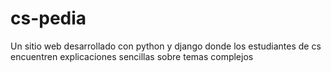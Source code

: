 # cs-pedia
Un sitio web desarrollado con python y django donde los estudiantes de cs encuentren explicaciones sencillas sobre temas complejos
